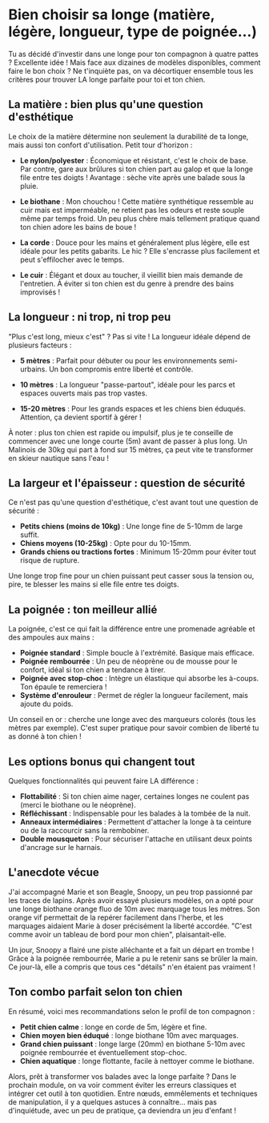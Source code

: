 # Bien choisir sa longe (matière, légère, longueur, type de poignée…)

Tu as décidé d'investir dans une longe pour ton compagnon à quatre pattes ? Excellente idée ! Mais face aux dizaines de modèles disponibles, comment faire le bon choix ? Ne t'inquiète pas, on va décortiquer ensemble tous les critères pour trouver LA longe parfaite pour toi et ton chien.

## La matière : bien plus qu'une question d'esthétique

Le choix de la matière détermine non seulement la durabilité de ta longe, mais aussi ton confort d'utilisation. Petit tour d'horizon :

- **Le nylon/polyester** : Économique et résistant, c'est le choix de base. Par contre, gare aux brûlures si ton chien part au galop et que la longe file entre tes doigts ! Avantage : sèche vite après une balade sous la pluie.

- **Le biothane** : Mon chouchou ! Cette matière synthétique ressemble au cuir mais est imperméable, ne retient pas les odeurs et reste souple même par temps froid. Un peu plus chère mais tellement pratique quand ton chien adore les bains de boue !

- **La corde** : Douce pour les mains et généralement plus légère, elle est idéale pour les petits gabarits. Le hic ? Elle s'encrasse plus facilement et peut s'effilocher avec le temps.

- **Le cuir** : Élégant et doux au toucher, il vieillit bien mais demande de l'entretien. À éviter si ton chien est du genre à prendre des bains improvisés !

## La longueur : ni trop, ni trop peu

"Plus c'est long, mieux c'est" ? Pas si vite ! La longueur idéale dépend de plusieurs facteurs :

- **5 mètres** : Parfait pour débuter ou pour les environnements semi-urbains. Un bon compromis entre liberté et contrôle.

- **10 mètres** : La longueur "passe-partout", idéale pour les parcs et espaces ouverts mais pas trop vastes.

- **15-20 mètres** : Pour les grands espaces et les chiens bien éduqués. Attention, ça devient sportif à gérer !

À noter : plus ton chien est rapide ou impulsif, plus je te conseille de commencer avec une longe courte (5m) avant de passer à plus long. Un Malinois de 30kg qui part à fond sur 15 mètres, ça peut vite te transformer en skieur nautique sans l'eau !

## La largeur et l'épaisseur : question de sécurité

Ce n'est pas qu'une question d'esthétique, c'est avant tout une question de sécurité :

- **Petits chiens (moins de 10kg)** : Une longe fine de 5-10mm de large suffit.
- **Chiens moyens (10-25kg)** : Opte pour du 10-15mm.
- **Grands chiens ou tractions fortes** : Minimum 15-20mm pour éviter tout risque de rupture.

Une longe trop fine pour un chien puissant peut casser sous la tension ou, pire, te blesser les mains si elle file entre tes doigts.

## La poignée : ton meilleur allié

La poignée, c'est ce qui fait la différence entre une promenade agréable et des ampoules aux mains :

- **Poignée standard** : Simple boucle à l'extrémité. Basique mais efficace.
- **Poignée rembourrée** : Un peu de néoprène ou de mousse pour le confort, idéal si ton chien a tendance à tirer.
- **Poignée avec stop-choc** : Intègre un élastique qui absorbe les à-coups. Ton épaule te remerciera !
- **Système d'enrouleur** : Permet de régler la longueur facilement, mais ajoute du poids.

Un conseil en or : cherche une longe avec des marqueurs colorés (tous les mètres par exemple). C'est super pratique pour savoir combien de liberté tu as donné à ton chien !

## Les options bonus qui changent tout

Quelques fonctionnalités qui peuvent faire LA différence :

- **Flottabilité** : Si ton chien aime nager, certaines longes ne coulent pas (merci le biothane ou le néoprène).
- **Réfléchissant** : Indispensable pour les balades à la tombée de la nuit.
- **Anneaux intermédiaires** : Permettent d'attacher la longe à ta ceinture ou de la raccourcir sans la rembobiner.
- **Double mousqueton** : Pour sécuriser l'attache en utilisant deux points d'ancrage sur le harnais.

## L'anecdote vécue

J'ai accompagné Marie et son Beagle, Snoopy, un peu trop passionné par les traces de lapins. Après avoir essayé plusieurs modèles, on a opté pour une longe biothane orange fluo de 10m avec marquage tous les mètres. Son orange vif permettait de la repérer facilement dans l'herbe, et les marquages aidaient Marie à doser précisément la liberté accordée. "C'est comme avoir un tableau de bord pour mon chien", plaisantait-elle.

Un jour, Snoopy a flairé une piste alléchante et a fait un départ en trombe ! Grâce à la poignée rembourrée, Marie a pu le retenir sans se brûler la main. Ce jour-là, elle a compris que tous ces "détails" n'en étaient pas vraiment !

## Ton combo parfait selon ton chien

En résumé, voici mes recommandations selon le profil de ton compagnon :

- **Petit chien calme** : longe en corde de 5m, légère et fine.
- **Chien moyen bien éduqué** : longe biothane 10m avec marquages.
- **Grand chien puissant** : longe large (20mm) en biothane 5-10m avec poignée rembourrée et éventuellement stop-choc.
- **Chien aquatique** : longe flottante, facile à nettoyer comme le biothane.

Alors, prêt à transformer vos balades avec la longe parfaite ? Dans le prochain module, on va voir comment éviter les erreurs classiques et intégrer cet outil à ton quotidien. Entre nœuds, emmêlements et techniques de manipulation, il y a quelques astuces à connaître... mais pas d'inquiétude, avec un peu de pratique, ça deviendra un jeu d'enfant ! 